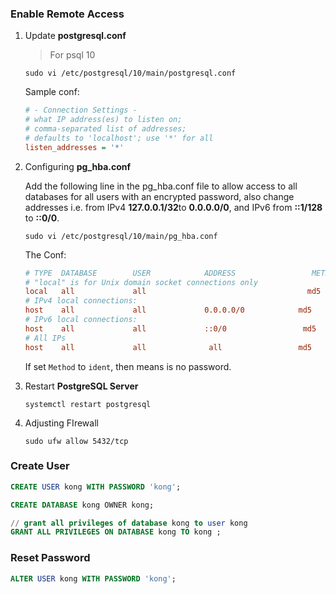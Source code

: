 

### Enable Remote Access

1. Update **postgresql.conf**

   > For psql 10

   ```shell
   sudo vi /etc/postgresql/10/main/postgresql.conf
   ```

   Sample conf:

   ```ini
   # - Connection Settings -
   # what IP address(es) to listen on;
   # comma-separated list of addresses;
   # defaults to 'localhost'; use '*' for all
   listen_addresses = '*'
   ```

2. Configuring **pg_hba.conf**

   Add the following line in the pg_hba.conf file to allow access to all databases for all users with an encrypted password, also change addresses i.e. from IPv4 **127.0.0.1/32**to **0.0.0.0/0**, and IPv6 from **::1/128** to **::0/0**.

   ```shell
   sudo vi /etc/postgresql/10/main/pg_hba.conf
   ```

   The Conf:

   ```ini
   # TYPE  DATABASE        USER            ADDRESS                 METHOD
   # "local" is for Unix domain socket connections only
   local   all             all                                    md5
   # IPv4 local connections:
   host    all             all             0.0.0.0/0            md5
   # IPv6 local connections:
   host    all             all             ::0/0                 md5
   # All IPs
   host    all             all              all                 md5
   ```

   If set `Method` to `ident`,  then means is no password.

3. Restart **PostgreSQL Server**

   ```shell
   systemctl restart postgresql
   ```

4. Adjusting FIrewall

   ```shell
   sudo ufw allow 5432/tcp
   ```






### Create User

```sql
CREATE USER kong WITH PASSWORD 'kong';

CREATE DATABASE kong OWNER kong;

// grant all privileges of database kong to user kong
GRANT ALL PRIVILEGES ON DATABASE kong TO kong ;
```



### Reset Password

```sql
ALTER USER kong WITH PASSWORD 'kong';
```


